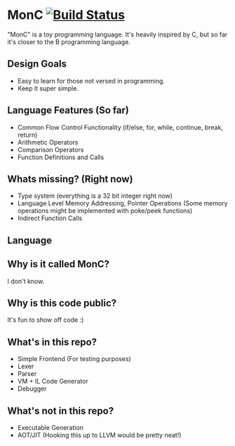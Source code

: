 # MonC [![Build Status](https://travis-ci.org/sfuller/MonC.svg?branch=master)](https://travis-ci.org/sfuller/MonC)
"MonC" is a toy programming language. It's heavily inspired by C, but so far it's closer to the B programming language. 

## Design Goals
* Easy to learn for those not versed in programming.
* Keep it super simple.

## Language Features (So far)
* Common Flow Control Functionality (if/else, for, while, continue, break, return)
* Arithmetic Operators
* Comparison Operators
* Function Definitions and Calls

## Whats missing? (Right now)
* Type system (everything is a 32 bit integer right now)
* Language Level Memory Addressing, Pointer Operations (Some memory operations might be implemented with poke/peek functions)
* Indirect Function Calls

## Language 

## Why is it called MonC?
I don't know.

## Why is this code public?
It's fun to show off code :)

## What's in this repo?
* Simple Frontend (For testing purposes)
* Lexer
* Parser
* VM + IL Code Generator
* Debugger

## What's not in this repo?
* Executable Generation
* AOT/JIT (Hooking this up to LLVM would be pretty neat!)
